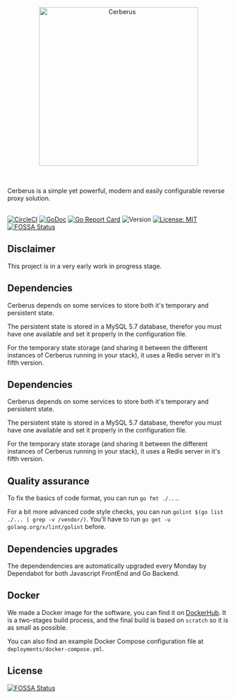 <p align="center">
    <img width="360" height="360" src="https://content.forsam.io/cerberus/logos/logo_360.png" alt="Cerberus" title="Cerberus" />
</p>
<br/><br/>
Cerberus is a simple yet powerful, modern and easily configurable reverse proxy solution.
<br/><br/>

[![CircleCI](https://img.shields.io/circleci/build/github/forsam-education/cerberus/master?token=%090a0a96eee122b4d3a3bdee527f18341d37cd5180)](https://circleci.com/gh/forsam-education/cerberus)
[![GoDoc](https://godoc.org/github.com/forsam-education/cerberus?status.svg)](https://godoc.org/github.com/forsam-education/cerberus)
[![Go Report Card](https://goreportcard.com/badge/github.com/forsam-education/cerberus)](https://goreportcard.com/report/github.com/forsam-education/cerberus)
![Version](https://img.shields.io/github/tag/forsam-education/cerberus?color=blue&label=alpha)
[![License: MIT](https://img.shields.io/badge/License-MIT-yellow.svg)](LICENSE)
[![FOSSA Status](https://app.fossa.io/api/projects/git%2Bgithub.com%2Fforsam-education%2Fcerberus.svg?type=shield)](https://app.fossa.io/projects/git%2Bgithub.com%2Fforsam-education%2Fcerberus?ref=badge_shield)

## Disclaimer

This project is in a very early work in progress stage.

## Dependencies

Cerberus depends on some services to store both it's temporary and persistent state.

The persistent state is stored in a MySQL 5.7 database, therefor you must have one available and set it properly in the configuration file.

For the temporary state storage (and sharing it between the different instances of Cerberus running in your stack), it uses a Redis server in it's fifth version.

## Dependencies

Cerberus depends on some services to store both it's temporary and persistent state.

The persistent state is stored in a MySQL 5.7 database, therefor you must have one available and set it properly in the configuration file.

For the temporary state storage (and sharing it between the different instances of Cerberus running in your stack), it uses a Redis server in it's fifth version.

## Quality assurance

To fix the basics of code format, you can run `go fmt ./...`.

For a bit more advanced code style checks, you can run `golint $(go list ./... | grep -v /vendor/)`. You'll have to run `go get -u golang.org/x/lint/golint` before.

## Dependencies upgrades

The dependendencies are automatically upgraded every Monday by Dependabot for both Javascript FrontEnd and Go Backend.

## Docker

We made a Docker image for the software, you can find it on [DockerHub](https://hub.docker.com/r/forsameducation/cerberus).
It is a two-stages build process, and the final build is based on `scratch` so it is as small as possible.

You can also find an example Docker Compose configuration file at `deployments/docker-compose.yml`.

## License
[![FOSSA Status](https://app.fossa.io/api/projects/git%2Bgithub.com%2Fforsam-education%2Fcerberus.svg?type=large)](https://app.fossa.io/projects/git%2Bgithub.com%2Fforsam-education%2Fcerberus?ref=badge_large)
